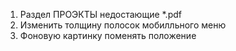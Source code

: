 1. Раздел ПРОЭКТЫ недостающие \*.pdf
2. Изменить толщину полосок мобилльного меню
3. Фоновую картинку поменять положение
